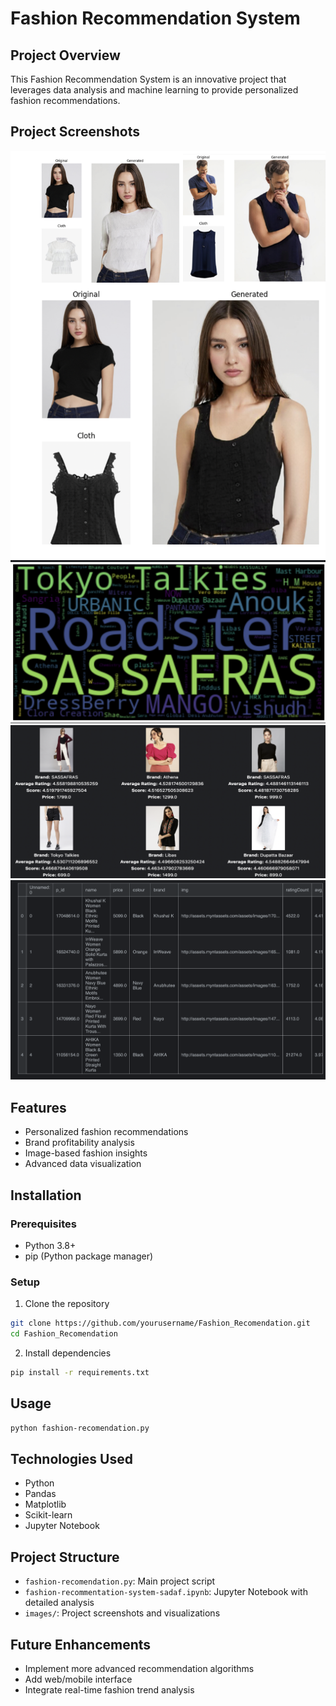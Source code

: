 # Fashion Recommendation System

## Project Overview
This Fashion Recommendation System is an innovative project that leverages data analysis and machine learning to provide personalized fashion recommendations.

## Project Screenshots
![Image Manipulation using HR-VITON](./images/HRVITON.png) 
![Most Profitable Brands](./images/profitable.png) 
![Output](./images/output.png) 
![Data Table](./images/table.png)

## Features
- Personalized fashion recommendations
- Brand profitability analysis
- Image-based fashion insights
- Advanced data visualization

## Installation

### Prerequisites
- Python 3.8+
- pip (Python package manager)

### Setup
1. Clone the repository
```bash
git clone https://github.com/yourusername/Fashion_Recomendation.git
cd Fashion_Recomendation
```

2. Install dependencies
```bash
pip install -r requirements.txt
```

## Usage
```bash
python fashion-recomendation.py
```

## Technologies Used
- Python
- Pandas
- Matplotlib
- Scikit-learn
- Jupyter Notebook

## Project Structure
- `fashion-recomendation.py`: Main project script
- `fashion-recommentation-system-sadaf.ipynb`: Jupyter Notebook with detailed analysis
- `images/`: Project screenshots and visualizations

## Future Enhancements
- Implement more advanced recommendation algorithms
- Add web/mobile interface
- Integrate real-time fashion trend analysis
